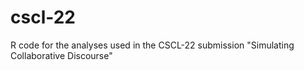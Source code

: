 # cscl-22
R code for the analyses used in the CSCL-22 submission "Simulating Collaborative Discourse"
